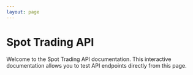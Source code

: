 ```yaml
---
layout: page
---
```


# Spot Trading API

Welcome to the Spot Trading API documentation. This interactive documentation allows you to test API endpoints directly from this page.

<InteractiveSpotTradingAPI />

<script setup>
import InteractiveSpotTradingAPI from '../../.vitepress/theme/components/InteractiveSpotTradingAPI.vue'
</script>